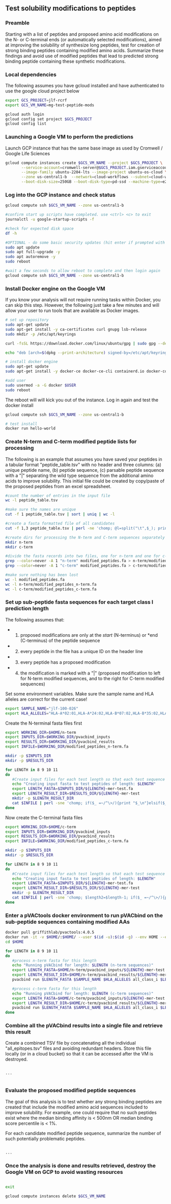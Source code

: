 ## Test solubility modifications to peptides

### Preamble
Starting with a list of peptides and proposed amino acid modifications on the N- or C-terminal ends (or automatically selected modifications), aimed at improving the solubility of synthesize long peptides, test for creation of strong binding peptides containing modified amino acids. Summarize these findings and avoid use of modified peptides that lead to predicted strong binding peptide containing these synthetic modifications.

### Local dependencies
The following assumes you have gcloud installed and have authenticated to use the google cloud project below

```bash 
export GCS_PROJECT=jlf-rcrf
export GCS_VM_NAME=mg-test-peptide-mods 

gcloud auth login
gcloud config set project $GCS_PROJECT
gcloud config list
```

### Launching a Google VM to perform the predictions
Launch GCP instance that has the same base image as used by Cromwell / Google Life Sciences

```bash
gcloud compute instances create $GCS_VM_NAME --project $GCS_PROJECT \
       --service-account=cromwell-server@$GCS_PROJECT.iam.gserviceaccount.com --scopes=cloud-platform \
       --image-family ubuntu-2204-lts --image-project ubuntu-os-cloud \
       --zone us-central1-b  --network=cloud-workflows --subnet=cloud-workflows-default \
       --boot-disk-size=250GB --boot-disk-type=pd-ssd --machine-type=e2-standard-8

```

### Log into the GCP instance and check status

```bash
gcloud compute ssh $GCS_VM_NAME --zone us-central1-b

#confirm start up scripts have completed. use <ctrl> <c> to exit
journalctl -u google-startup-scripts -f

#check for expected disk space
df -h 

#OPTIONAL - do some basic security updates (hit enter if prompted with any questions)
sudo apt update
sudo apt full-upgrade -y
sudo apt autoremove -y
sudo reboot

#wait a few seconds to allow reboot to complete and then login again
gcloud compute ssh $GCS_VM_NAME --zone us-central1-b

```

### Install Docker engine on the Google VM
If you know your analysis will not require running tasks within Docker, you can skip this step. However, the following just take a few minutes and will allow your user to run tools that are available as Docker images.

```bash
# set up repository
sudo apt-get update
sudo apt-get install -y ca-certificates curl gnupg lsb-release
sudo mkdir -p /etc/apt/keyrings

curl -fsSL https://download.docker.com/linux/ubuntu/gpg | sudo gpg --dearmor -o /etc/apt/keyrings/docker.gpg

echo "deb [arch=$(dpkg --print-architecture) signed-by=/etc/apt/keyrings/docker.gpg] https://download.docker.com/linux/ubuntu $(lsb_release -cs) stable" | sudo tee /etc/apt/sources.list.d/docker.list > /dev/null

# install docker engine
sudo apt-get update
sudo apt-get install -y docker-ce docker-ce-cli containerd.io docker-compose-plugin

#add user
sudo usermod -a -G docker $USER
sudo reboot

```

The reboot will will kick you out of the instance. Log in again and test the docker install
```bash
gcloud compute ssh $GCS_VM_NAME --zone us-central1-b

# test install
docker run hello-world


```

### Create N-term and C-term modified peptide lists for processing
The following is an example that assumes you have saved your peptides in a tabular format "peptide_table.tsv" with no header and three columns: (a) unique peptide name, (b) peptide sequence, (c) parsable peptide sequence with a "|" separating the wild type sequence from the additional amino acids to improve solubility. This initial file could be created by copy/paste of the proposed peptides from an excel spreadsheet.

```bash
#count the number of entries in the input file
wc -l peptide_table.tsv

#make sure the names are unique
cut -f 1 peptide_table.tsv | sort | uniq | wc -l

#create a fasta formatted file of all candidates
cut -f 1,3 peptide_table.tsv | perl -ne 'chomp; @l=split("\t",$_); print ">$l[0]\n$l[1]\n"' > modified_peptides.fa

#create dirs for processing the N-term and C-term sequences separately
mkdir n-term
mkdir c-term

#divide the fasta records into two files, one for n-term and one for c-term
grep --color=never -A 1 "n-term" modified_peptides.fa > n-term/modified_peptides_n-term.fa
grep --color=never -A 1 "c-term" modified_peptides.fa > c-term/modified_peptides_c-term.fa

#make sure nothing has been lost
wc -l modified_peptides.fa 
wc -l n-term/modified_peptides_n-term.fa
wc -l c-term/modified_peptides_c-term.fa 

```

### Set up sub-peptide fasta sequences for each target class I prediction length
The following assumes that:

- 1. proposed modifications are only at the *start* (N-terminus) or *end (C-terminus) of the peptide sequence
- 2. every peptide in the file has a unique ID on the header line
- 3. every peptide has a proposed modification
- 4. the modification is marked with a "|" (proposed modification to left for N-term modified sequences, and to the right for C-term modified sequences)


Set some environment variables. Make sure the sample name and HLA alleles are correct for the current case!
```bash
export SAMPLE_NAME="jlf-100-026"
export HLA_ALLELES="HLA-A*02:01,HLA-A*24:02,HLA-B*07:02,HLA-B*35:02,HLA-C*04:01,HLA-C*07:02"
```

Create the N-terminal fasta files first
```bash
export WORKING_DIR=$HOME/n-term
export INPUTS_DIR=$WORKING_DIR/pvacbind_inputs
export RESULTS_DIR=$WORKING_DIR/pvacbind_results
export INFILE=$WORKING_DIR/modified_peptides_n-term.fa

mkdir -p $INPUTS_DIR
mkdir -p $RESULTS_DIR

for LENGTH in 8 9 10 11
do
   #Create input files for each test length so that each test sequence will contain at least one modified base (e.g. 7 AA before modifications for 8-mer test)
   echo "Creating input fasta to test peptides of length: $LENGTH"
   export LENGTH_FASTA=$INPUTS_DIR/${LENGTH}-mer-test.fa
   export LENGTH_RESULT_DIR=$RESULTS_DIR/${LENGTH}-mer-test
   mkdir -p $LENGTH_RESULT_DIR
   cat $INFILE | perl -sne 'chomp; if($_ =~/^\>/){print "$_\n"}elsif($_ =~ /(\w+)\|(\w+)/){$before=$1; $after=$2; $sub=substr($after, 0, $length-1); print "$before$sub\n"}' -- -length=$LENGTH > $LENGTH_FASTA
done 
```

Now create the C-terminal fasta files

```bash
export WORKING_DIR=$HOME/c-term
export INPUTS_DIR=$WORKING_DIR/pvacbind_inputs
export RESULTS_DIR=$WORKING_DIR/pvacbind_results
export INFILE=$WORKING_DIR/modified_peptides_c-term.fa

mkdir -p $INPUTS_DIR
mkdir -p $RESULTS_DIR

for LENGTH in 8 9 10 11
do 
   #Create input files for each test length so that each test sequence will contain at least one modified base (e.g. 7 AA before modifications for 8-mer test)
   echo "Creating input fasta to test peptides of length: $LENGTH"
   export LENGTH_FASTA=$INPUTS_DIR/${LENGTH}-mer-test.fa
   export LENGTH_RESULT_DIR=$RESULTS_DIR/${LENGTH}-mer-test
   mkdir -p $LENGTH_RESULT_DIR
   cat $INFILE | perl -sne 'chomp; $length2=$length-1; if($_ =~/^\>/){print "$_\n"}elsif($_ =~ /(\w+)\|(\w+)/){$before=$1; $after=$2; $sub=substr($before, -$length2); print "$sub$after\n"}' -- -length=$LENGTH > $LENGTH_FASTA
done
```

### Enter a pVACtools docker environment to run pVACbind on the sub-peptide sequences containing modified AAs

```bash
docker pull griffithlab/pvactools:4.0.5
docker run -it -v $HOME/:$HOME/ --user $(id -u):$(id -g) --env HOME --env SAMPLE_NAME --env HLA_ALLELES griffithlab/pvactools:4.0.5 /bin/bash
cd $HOME

for LENGTH in 8 9 10 11
do 
   #process n-term fasta for this length
   echo "Running pVACbind for length: $LENGTH (n-term sequences)"
   export LENGTH_FASTA=$HOME/n-term/pvacbind_inputs/${LENGTH}-mer-test.fa
   export LENGTH_RESULT_DIR=$HOME/n-term/pvacbind_results/${LENGTH}-mer-test
   pvacbind run $LENGTH_FASTA $SAMPLE_NAME $HLA_ALLELES all_class_i $LENGTH_RESULT_DIR -e1 $LENGTH --n-threads 8 --iedb-install-directory /opt/iedb/ 1>$LENGTH_RESULT_DIR/stdout.txt 2>$LENGTH_RESULT_DIR/stderr.txt

   #process c-term fasta for this length
   echo "Running pVACbind for length: $LENGTH (c-term sequences)"
   export LENGTH_FASTA=$HOME/c-term/pvacbind_inputs/${LENGTH}-mer-test.fa
   export LENGTH_RESULT_DIR=$HOME/c-term/pvacbind_results/${LENGTH}-mer-test
   pvacbind run $LENGTH_FASTA $SAMPLE_NAME $HLA_ALLELES all_class_i $LENGTH_RESULT_DIR -e1 $LENGTH --n-threads 8 --iedb-install-directory /opt/iedb/ 1>$LENGTH_RESULT_DIR/stdout.txt 2>$LENGTH_RESULT_DIR/stderr.txt
done

```

### Combine all the pVACbind results into a single file and retrieve this result
Create a combined TSV file by concatenating all the individual "all_epitopes.tsv" files and avoiding redundant headers. Store this file locally (or in a cloud bucket) so that it can be accessed after the VM is destroyed.

```

...


```

### Evaluate the proposed modified peptide sequences
The goal of this analysis is to test whether any strong binding peptides are created that include the modified amino acid sequences included to improve solubility. For example, one could require that no such peptides exist where the median binding affinity is < 500nm OR median binding score percentile is < 1%.

For each candidate modified peptide sequence, summarize the number of such potentially problematic peptides. 

```bash

...


```


### Once the analysis is done and results retrieved, destroy the Google VM on GCP to avoid wasting resources

```bash

exit

gcloud compute instances delete $GCS_VM_NAME

```



